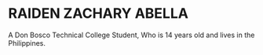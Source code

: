 # RAIDEN ZACHARY ABELLA
A Don Bosco Technical College Student, Who is 14 years old and lives in the Philippines.
